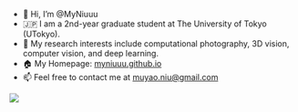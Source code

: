 - 👋 Hi, I’m @MyNiuuu
- 🇯🇵 I am a 2nd-year graduate student at The University of Tokyo (UTokyo).
- 🌱 My research interests include computational photography, 3D vision, computer vision, and deep learning.
- 🏠 My Homepage: [myniuuu.github.io](https://myniuuu.github.io/)
- 📫 Feel free to contact me at muyao.niu@gmail.com

![](https://komarev.com/ghpvc/?username=MyNiuuu)
